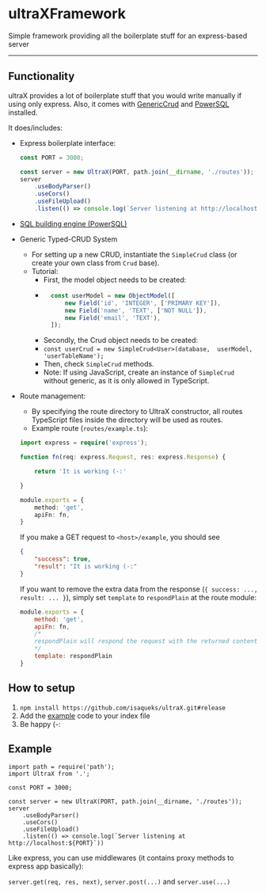 #  ultraXFramework

Simple framework providing all the boilerplate stuff for an express-based server

<hr>

## Functionality

ultraX provides a lot of boilerplate stuff that you would write manually if using only express. Also, it comes with [GenericCrud](https://github.com/isaqueks/genericCrud/) and [PowerSQL](https://github.com/isaqueks/powersql) installed.

It does/includes:

* Express boilerplate interface:
    ```js
    const PORT = 3000;

    const server = new UltraX(PORT, path.join(__dirname, './routes'));
    server
        .useBodyParser()
        .useCors()
        .useFileUpload()
        .listen(() => console.log(`Server listening at http://localhost:${PORT}`))

    ```

* [SQL building engine (PowerSQL)](https://github.com/isaqueks/powersql)

* Generic Typed-CRUD System
	* For setting up a new CRUD, instantiate the `SimpleCrud` class (or create your own class from `Crud` base).
	* Tutorial:
		* First, the model object needs to be created:
		*   ```ts 
              const userModel = new ObjectModel([
                  new Field('id', 'INTEGER', ['PRIMARY KEY']),
                  new Field('name', 'TEXT', ['NOT NULL']),
                  new Field('email', 'TEXT'),
              ]);
            ```
		* Secondly, the Crud object needs to be created:
		* `const userCrud = new SimpleCrud<User>(database,  userModel,  'userTableName');`
		* Then, check `SimpleCrud` methods.
        * Note: If using JavaScript, create an instance of `SimpleCrud` without generic, as it is only allowed in TypeScript.

* Route management:
	* By specifying the route directory to UltraX constructor, all routes TypeScript files inside the directory will be used as routes.
    * Example route (`routes/example.ts`): 
    ```ts
    import express = require('express');

    function fn(req: express.Request, res: express.Response) {

        return 'It is working (-:'

    }

    module.exports = {
        method: 'get',
        apiFn: fn,
    } 
    ```
    If you make a GET request to `<host>/example`, you should see
    ```json
    { 
        "success": true, 
        "result": "It is working (-:" 
    }
    ```
    If you want to remove the extra data from the response (`{ success: ..., result: ... }`), simply set `template` to `respondPlain` at the route module:
    ```js
    module.exports = {
        method: 'get',
        apiFn: fn,
        /* 
        respondPlain will respond the request with the returned content or error, without any extra processing! 
        */
        template: respondPlain
    }
    ```

## How to setup

1. `npm install https://github.com/isaqueks/ultraX.git#release`
2. Add the [example](#example) code to your index file
3. Be happy (-:

## Example

```
import path = require('path');
import UltraX from '.';

const PORT = 3000;

const server = new UltraX(PORT, path.join(__dirname, './routes'));
server
    .useBodyParser()
    .useCors()
    .useFileUpload()
    .listen(() => console.log(`Server listening at http://localhost:${PORT}`))

```

Like express, you can use middlewares (it contains proxy methods to express app basically):

`server.get(req, res, next)`, `server.post(...)` and `server.use(...)`